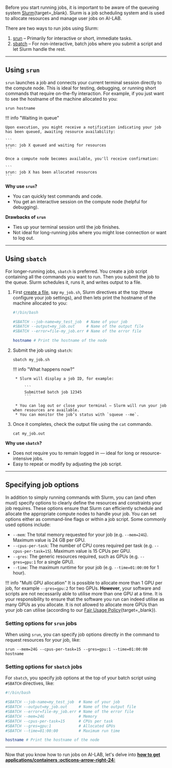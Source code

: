 Before you start running jobs, it is important to be aware of the queueing system [Slurm](https://slurm.schedmd.com/quickstart.html){target=_blank}. Slurm is a job scheduling system and is used to allocate resources and manage user jobs on AI-LAB.

There are two ways to run jobs using Slurm:

1. [srun](/ai-lab/guides/running-jobs/#using-srun) – Primarily for interactive or short, immediate tasks.
2. [sbatch](/ai-lab/guides/running-jobs/#using-sbatch) – For non-interactive, batch jobs where you submit a script and let Slurm handle the rest.

<hr>

## Using `srun`
`srun` launches a job and connects your current terminal session directly to the compute node. This is ideal for testing, debugging, or running short commands that require on-the-fly interaction. For example, if you just want to see the hostname of the machine allocated to you:

```
srun hostname
```

!!! info "Waiting in queue"

    Upon execution, you might receive a notification indicating your job has been queued, awaiting resource availability:

    ```
    srun: job X queued and waiting for resources
    ```

    Once a compute node becomes available, you'll receive confirmation:

    ```
    srun: job X has been allocated resources
    ```

**Why use `srun`?**

* You can quickly test commands and code.
* You get an interactive session on the compute node (helpful for debugging).

**Drawbacks of `srun`**

* Ties up your terminal session until the job finishes.
* Not ideal for long-running jobs where you might lose connection or want to log out.

<hr>

## Using `sbatch`
For longer-running jobs, `sbatch` is preferred. You create a job script containing all the commands you want to run. Then you submit the job to the queue. Slurm schedules it, runs it, and writes output to a file. 


1. First [create a file](/ai-lab/guides/file-handling/#essential-linux-commands-you-should-know), say `my_job.sh`, Slurm directives at the top (these configure your job settings), and then lets print the hostname of the machine allocated to you:

    ```bash title="my_job.sh"
    #!/bin/bash

    #SBATCH --job-name=my_test_job  # Name of your job
    #SBATCH --output=my_job.out     # Name of the output file
    #SBATCH --error=file-my_job.err # Name of the error file

    hostname # Print the hostname of the node
    ```
    
2. Submit the job using `sbatch`:

    ```
    sbatch my_job.sh
    ```


    !!! info "What happens now?"

        * Slurm will display a job ID, for example:

            ```
            Submitted batch job 12345
            ```
        
        * You can log out or close your terminal — Slurm will run your job when resources are available.
        * You can monitor the job’s status with `squeue --me`.

3. Once it completes, check the output file using the `cat` commando.

    ```
    cat my_job.out
    ``` 

**Why use `sbatch`?**

* Does not require you to remain logged in — ideal for long or resource-intensive jobs.
* Easy to repeat or modify by adjusting the job script.

<hr>

## Specifying job options
In addition to simply running commands with Slurm, you can (and often must) specify options to clearly define the resources and constraints your job requires. These options ensure that Slurm can efficiently schedule and allocate the appropriate compute nodes to handle your job. You can set options either as command-line flags or within a job script. Some commonly used options include:

* `--mem`: The total memory requested for your job (e.g. `--mem=24G`). Maximum value is 24 GB per GPU.
* `--cpus-per-task`: The number of CPU cores required per task (e.g. `--cpus-per-task=15`). Maximum value is 15 CPUs per GPU.
* `--gres`: The generic resources required, such as GPUs (e.g. `--gres=gpu:1` for a single GPU). 
* `--time`: The maximum runtime for your job (e.g. `--time=01:00:00` for 1 hour).

!!! info "Multi GPU allocation"
    It is possible to allocate more than 1 GPU per job, for example `--gres=gpu:2` for two GPUs. **However**, your software and scripts are not necessarily able to utilise more than one GPU at a time. It is your responsibility to ensure that the software you run can indeed utilise as many GPUs as you allocate. It is not allowed to allocate more GPUs than your job can utilise (according to our [Fair Usage Policy](https://hpc.aau.dk/ai-lab/fair-usage/){target=_blank}).

### Setting options for `srun` jobs
When using `srun`, you can specify job options directly in the command to request resources for your job, like:

```
srun --mem=24G --cpus-per-task=15 --gres=gpu:1 --time=01:00:00 hostname
```

### Setting options for `sbatch` jobs
For `sbatch`, you specify job options at the top of your batch script using `#SBATCH` directives, like:

```bash title="my_job.sh"
#!/bin/bash

#SBATCH --job-name=my_test_job  # Name of your job
#SBATCH --output=my_job.out     # Name of the output file
#SBATCH --error=file-my_job.err # Name of the error file
#SBATCH --mem=24G               # Memory
#SBATCH --cpus-per-task=15      # CPUs per task
#SBATCH --gres=gpu:1            # Allocated GPUs
#SBATCH --time=01:00:00         # Maximum run time

hostname # Print the hostname of the node
```

<hr>

Now that you know how to run jobs on AI-LAB, let's delve into [**how to get applications/containers :octicons-arrow-right-24:**](getting-containers.md)